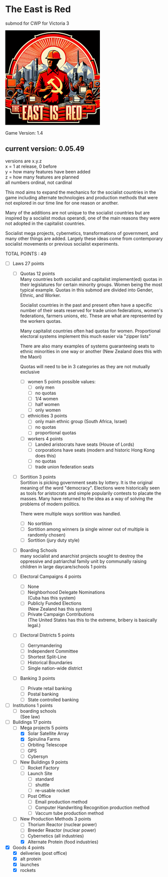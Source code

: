 # The East is Red  
submod for CWP for Victoria 3  

<img src="logo.png" alt="drawing" width="300"/>  

Game Version: 1.4  
## current version: 0.05.49  
versions are x.y.z  
x = 1 at release, 0 before  
y = how many features have been added  
z = how many features are planned  
all numbers ordinal, not cardinal  

This mod aims to expand the mechanics for the socialist countries in the game including alternate technologies and production methods that were not explored in our time line for one reason or another.

Many of the additions are not unique to the socialist countries but are inspired by a socialist modus operandi, one of the main reasons they were not adopted in the capitalist countries.

Socialist mega projects, cybernetics, transformations of government, and many other things are added. Largely these ideas come from contemporary socialist movements or previous socialist experiments.



TOTAL POINTS : 49


- [ ] Laws  27 points
	- [ ] Quotas  12 points  
		Many countries both socialist and capitalist implement(ed) quotas in their legislatures for certain minority groups. Women being the most typical example. Quotas in this submod are divided into Gender, Ethnic, and Worker.

		Socialist countries in the past and present often have a specific number of their seats reserved for trade union federations, women's federations, farmers unions, etc. These are what are represented by the workers quotas.

		Many capitalist countries often had quotas for women. Proportional electoral systems implement this much easier via "zipper lists"

		There are also many examples of systems guaranteeing seats to ethnic minorities in one way or another (New Zealand does this with the Maori)

		Quotas will need to be in 3 categories as they are not mutually exclusive
		- [ ] women  5 points
			possible values:
			- [ ] only men
			- [ ] no quotas
			- [ ] 1/4 women
			- [ ] half women
			- [ ] only women
		- [ ] ethnicities  3 points
			- [ ] only main ethnic group (South  Africa, Israel)
			- [ ] no quotas
			- [ ] proportional quotas
		- [ ] workers  4 points
			- [ ] Landed aristocrats have seats (House of Lords)
			- [ ] corporations have seats (modern and historic Hong Kong does this)
			- [ ] no quotas
			- [ ] trade union federation seats

	- [ ] Sortition  3 points  
		Sortition is picking government seats by lottery. It is the original meaning of the word "democracy". Elections were historically seen as tools for aristocrats and simple popularily contests to placate the masses. Many have returned to the idea as a way of solving the problems of modern politics.

		There were multiple ways sortition was handled.
		- [ ] No sortition
		- [ ] Sortition among winners (a single winner out of multiple is randomly chosen)
		- [ ] Sortition (jury duty style)

	- [ ] Boarding Schools  
		many socialist and anarchist projects sought to destroy the oppressive and patriarchal family unit by communally raising children in large daycare/schools  1 points

	- [ ] Electoral Campaigns  4 points  
		- [ ] None
		- [ ] Neighborhood Delegate Nominations  
			(Cuba has this system)
		- [ ] Publicly Funded Elections  
			(New Zealand has this system)
		- [ ] Private Campaign Contributions  
			(The United States has this to the extreme, bribery is basically legal.)

	- [ ] Electoral Districts  5 points  
		- [ ] Gerrymandering
		- [ ] Independent Committee
		- [ ] Shortest Split-Line
		- [ ] Historical Boundaries
		- [ ] Single nation-wide district

	- [ ] Banking  3 points  
		- [ ] Private retail banking
		- [ ] Postal banking
		- [ ] State controlled banking

- [ ] Institutions  1 points  
	- [ ] boarding schools  
		(See law)

- [ ] Buildings  17 points  
	- [ ] Mega projects  5 points  
		- [x] Solar Satellite Array
		- [x] Spirulina Farms
		- [ ] Orbiting Telescope
		- [ ] GPS
		- [ ] Cybersyn
	- [ ] New Buildings  9 points
		- [ ] Rocket Factory
		- [ ] Launch Site
			- [ ] standard
			- [ ] shuttle
			- [ ] re-usable rocket
		- [ ] Post Office
			- [ ] Email production method
			- [ ] Computer Handwriting Recognition production method
			- [ ] Vaccum tube production method
	- [ ] New Production Methods  3 points
		- [ ] Thorium Reactor (nuclear power)
		- [ ] Breeder Reactor (nuclear power)
		- [ ] Cybernetics (all industries)
		- [x] Alternate Protein (food industries)

- [x] Goods  4 points
	- [x] deliveries (post office)
	- [x] alt protein
	- [x] launches
	- [x] rockets
